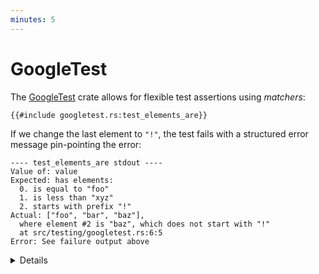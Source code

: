 ```yaml
---
minutes: 5
---
```


# GoogleTest

The [GoogleTest](https://docs.rs/googletest/) crate allows for flexible test
assertions using _matchers_:

```rust,ignore
{{#include googletest.rs:test_elements_are}}
```

If we change the last element to `"!"`, the test fails with a structured error
message pin-pointing the error:

<!-- mdbook-xgettext: skip -->

```text
---- test_elements_are stdout ----
Value of: value
Expected: has elements:
  0. is equal to "foo"
  1. is less than "xyz"
  2. starts with prefix "!"
Actual: ["foo", "bar", "baz"],
  where element #2 is "baz", which does not start with "!"
  at src/testing/googletest.rs:6:5
Error: See failure output above
```

<details>

- GoogleTest is not part of the Rust Playground, so you need to run this example
  in a local environment. Use `cargo add googletest` to quickly add it to an
  existing Cargo project.

- The `use googletest::prelude::*;` line imports a number of
  [commonly used macros and types][prelude].

- This just scratches the surface, there are many builtin matchers.

- A particularly nice feature is that mismatches in multi-line strings are shown
  as a diff:

```rust,ignore
{{#include googletest.rs:test_multiline_string_diff}}
```

shows a color-coded diff (colors not shown here):

<!-- mdbook-xgettext: skip -->

```text
    Value of: haiku
Expected: is equal to "Memory safety found,\nRust's silly humor guides the way,\nSecure code you'll write."
Actual: "Memory safety found,\nRust's strong typing guides the way,\nSecure code you'll write.",
  which isn't equal to "Memory safety found,\nRust's silly humor guides the way,\nSecure code you'll write."
Difference(-actual / +expected):
 Memory safety found,
-Rust's strong typing guides the way,
+Rust's silly humor guides the way,
 Secure code you'll write.
  at src/testing/googletest.rs:17:5
```

- The crate is a Rust port of
  [GoogleTest for C++](https://google.github.io/googletest/).

[prelude]: https://docs.rs/googletest/latest/googletest/prelude/index.html

- GoogleTest is available for use in AOSP.

</details>
